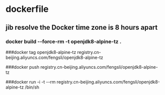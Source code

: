 # dockerfile

## jib resolve the Docker time zone is 8 hours apart

### docker build --force-rm -t openjdk8-alpine-tz .

###docker tag openjdk8-alpine-tz registry.cn-beijing.aliyuncs.com/fengsli/openjdk8-alpine-tz

###docker push registry.cn-beijing.aliyuncs.com/fengsli/openjdk8-alpine-tz

###docker run -i -t --rm registry.cn-beijing.aliyuncs.com/fengsli/openjdk8-alpine-tz /bin/sh